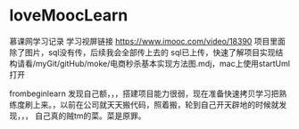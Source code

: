 # loveMoocLearn
慕课网学习记录
学习视屏链接  https://www.imooc.com/video/18390
项目里面除了图片，sql没有传，后续我会全部传上去的
sql已上传，快速了解项目实现结构请看/myGit/gitHub/moke/电商秒杀基本实现方法图.mdj，mac上使用startUml打开

frombeginlearn   发现自己额，，，搭建项目能力很弱，现在准备快速拷贝学习把熟练度刷上来。，以前在公司就天天搬代码，照着搬，轮到自己开天辟地的时候就发现，，，
自己真的贼tm的菜。菜是原罪。
